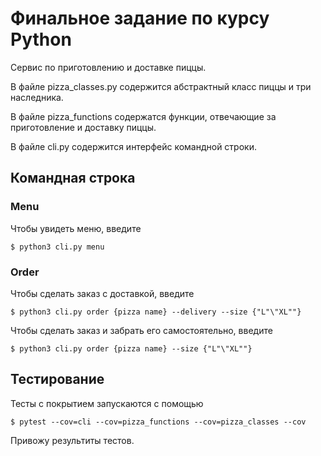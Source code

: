 # Финальное задание по курсу Python
Сервис по приготовлению и доставке пиццы.

В файле pizza_classes.py содержится абстрактный класс пиццы и три наследника. 

В файле pizza_functions содержатся функции, отвечающие за приготовление и доставку пиццы.

В файле cli.py содержится интерфейс командной строки. 


## Командная строка

### Menu
Чтобы увидеть меню, введите

`$ python3 cli.py menu`

### Order 
Чтобы сделать заказ c доставкой, введите 

`$ python3 cli.py order {pizza name} --delivery --size {"L"\"XL""}`

Чтобы сделать заказ и забрать его самостоятельно, введите

`$ python3 cli.py order {pizza name} --size {"L"\"XL""}`

## Тестирование
Тесты с покрытием запускаются с помощью 

`$ pytest --cov=cli --cov=pizza_functions --cov=pizza_classes --cov`

Привожу результиты тестов.
